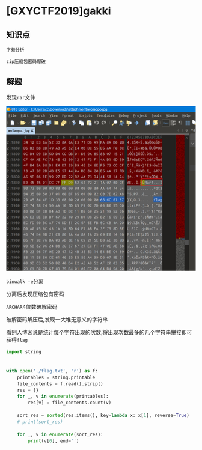 # [GXYCTF2019]gakki

## 知识点

`字频分析`

`zip压缩包密码爆破`

## 解题

发现`rar`文件

![image-20231126120211372](./img/34-1.png)

`binwalk -e`分离

分离后发现压缩包有密码

`ARCHAR`4位数破解密码

破解密码解压后,发现一大堆无意义的字符串

看别人博客说是统计每个字符出现的次数,将出现次数最多的几个字符串拼接即可获得`flag`

```python
import string


with open('./flag.txt', 'r') as f:
    printables = string.printable
    file_contents = f.read().strip()
    res = {}
    for _, v in enumerate(printables):
        res[v] = file_contents.count(v)

    sort_res = sorted(res.items(), key=lambda x: x[1], reverse=True)
    # print(sort_res)
    
    for _, v in enumerate(sort_res):
        print(v[0], end='')
```

